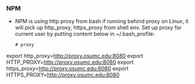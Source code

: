 ### NPM

* NPM is using http proxy from bash if running behind proxy on Linux, it will pick up http_proxy, https_proxy from shell
  env. Set up proxy for current user by putting content below in ~/.bash_profile:
  ```
  # proxy
export http_proxy=http://proxy.osumc.edu:8080
export HTTP_PROXY=http://proxy.osumc.edu:8080
export https_proxy=http://proxy.osumc.edu:8080
export HTTPS_PROXY=http://proxy.osumc.edu:8080
```

